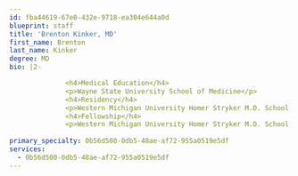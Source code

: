 ```yaml
---
id: fba44619-67e0-432e-9718-ea304e644a0d
blueprint: staff
title: 'Brenton Kinker, MD'
first_name: Brenton
last_name: Kinker
degree: MD
bio: |2-

              <h4>Medical Education</h4>
              <p>Wayne State University School of Medicine</p>
              <h4>Residency</h4>
              <p>Western Michigan University Homer Stryker M.D. School of Medicine</p>
              <h4>Fellowship</h4>
              <p>Western Michigan University Homer Stryker M.D. School of Medicine</p>
          
primary_specialty: 0b56d500-0db5-48ae-af72-955a0519e5df
services:
  - 0b56d500-0db5-48ae-af72-955a0519e5df
---
```

